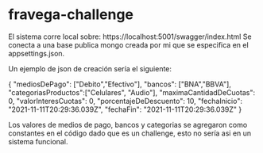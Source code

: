 # fravega-challenge

El sistema corre local sobre: https://localhost:5001/swagger/index.html
Se conecta a una base publica mongo creada por mi que se especifica 
en el appsettings.json.


Un ejemplo de json de creación sería el siguiente:

{
  "mediosDePago": ["Debito","Efectivo"],
  "bancos": ["BNA","BBVA"],
  "categoriasProductos":["Celulares", "Audio"], 
  "maximaCantidadDeCuotas": 0,
  "valorInteresCuotas": 0,
  "porcentajeDeDescuento": 10,
  "fechaInicio": "2021-11-11T20:29:36.039Z",
  "fechaFin": "2021-11-11T20:29:36.039Z"
}

Los valores de medios de pago, bancos y categorias se agregaron como constantes 
en el código dado que es un challenge, esto no sería asi en un sistema funcional.
